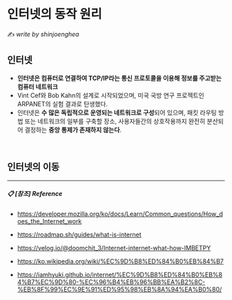 # 인터넷의 동작 원리

:writing_hand: *write by shinjoenghea*

## 인터넷

- **인터넷은 컴퓨터로 연결하여 TCP/IP라는 통신 프로토콜을 이용해 정보를 주고받는 컴퓨터 네트워크**
- Vint Cef와 Bob Kahn의 설계로 시작되었으며, 미국 국방 연구 프로젝트인 ARPANET의 실험 결과로 탄생했다.
- 인터넷은 **수 많은 독립적으로 운영되는 네트워크로 구성**되어 있으며, 패킷 라우팅 방법 또는 네트워크의 일부를 구축할 장소, 사용자들간의 상호작용까지 완전히 분산되어 결정하는 **중앙 통제가 존재하지 않는다**.

<BR>

## 인터넷의 이동







-----------

##### :clipboard: [참조] Reference

- https://developer.mozilla.org/ko/docs/Learn/Common_questions/How_does_the_Internet_work
- https://roadmap.sh/guides/what-is-internet
- https://velog.io/@doomchit_3/Internet-internet-what-how-IMBETPY

- https://ko.wikipedia.org/wiki/%EC%9D%B8%ED%84%B0%EB%84%B7
- https://iamhyuki.github.io/internet/%EC%9D%B8%ED%84%B0%EB%84%B7%EC%9D%80-%EC%96%B4%EB%96%BB%EA%B2%8C-%EB%8F%99%EC%9E%91%ED%95%98%EB%8A%94%EA%B0%80/
